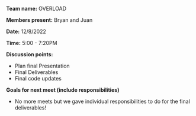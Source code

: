 **Team name:** OVERLOAD

**Members present:** Bryan and Juan

**Date:** 12/8/2022

**Time:** 5:00 - 7:20PM

**Discussion points:** <br/>
* Plan final Presentation
* Final Deliverables
* Final code updates

**Goals for next meet (include responsibilities)** <br/>
* No more meets but we gave individual responsibilities to do for the final deliverables!

